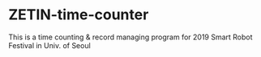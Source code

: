 # ZETIN-time-counter
 This is a time counting & record managing program for 2019 Smart Robot Festival in Univ. of Seoul
